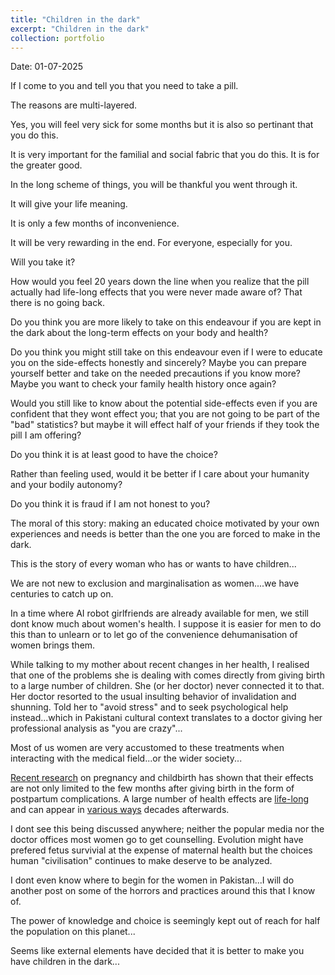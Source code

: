 ```yaml
---
title: "Children in the dark"
excerpt: "Children in the dark"
collection: portfolio
---
```


Date: 01-07-2025

If I come to you and tell you that you need to take a pill.

The reasons are multi-layered. 

Yes, you will feel very sick for some months but it is also so pertinant that you do this. 

It is very important for the familial and social fabric that you do this. It is for the greater good.

In the long scheme of things, you will be thankful you went through it. 

It will give your life meaning.

It is only a few months of inconvenience. 

It will be very rewarding in the end. For everyone, especially for you. 

Will you take it? 

How would you feel 20 years down the line when you realize that the pill actually had life-long effects that you were never made aware of? That there is no going back. 

Do you think you are more likely to take on this endeavour if you are kept in the dark about the long-term effects on your body and health? 

Do you think you might still take on this endeavour even if I were to educate you on the side-effects honestly and sincerely? Maybe you can prepare yourself better and take on the needed precautions if you know more? Maybe you want to check your family health history once again?

Would you still like to know about the potential side-effects even if you are confident that they wont effect you; that you are not going to be part of the "bad" statistics? but maybe it will effect half of your friends if they took the pill I am offering?

Do you think it is at least good to have the choice? 

Rather than feeling used, would it be better if I care about your humanity and your bodily autonomy?

Do you think it is fraud if I am not honest to you?



The moral of this story: making an educated choice motivated by your own experiences and needs is better than the one you are forced to make in the dark.


This is the story of every woman who has or wants to have children...


We are not new to exclusion and marginalisation as women....we have centuries to catch up on.

In a time where AI robot girlfriends are already available for men, we still dont know much about women's health. I suppose it is easier for men to do this than to unlearn or to let go of the convenience dehumanisation of women brings them. 


While talking to my mother about recent changes in her health, I realised that one of the problems she is dealing with comes directly from giving birth to a large number of children. She (or her doctor) never connected it to that. Her doctor resorted to the usual insulting behavior of invalidation and shunning. Told her to "avoid stress" and to seek psychological help instead...which in Pakistani cultural context translates to a doctor giving her professional analysis as "you are crazy"... 

Most of us women are very accustomed to these treatments when interacting with the medical field...or the wider society...

[Recent research](https://www.thelancet.com/journals/langlo/article/PIIS2214-109X(23)00454-0/fulltext) on pregnancy and childbirth has shown that their effects are not only limited to the few months after giving birth in the form of postpartum complications. A large number of health effects are [life-long](https://www.ahajournals.org/doi/10.1161/CIRCULATIONAHA.122.062177) and can appear in [various ways](https://www.physiology.org/publications/news/the-physiologist-magazine/2024/november/how-pregnancy-affects-a-lifetime-of-health?SSO=Y) decades afterwards. 

I dont see this being discussed anywhere; neither the popular media nor the doctor offices most women go to get counselling. Evolution might have prefered fetus survivial at the expense of maternal health but the choices human "civilisation" continues to make deserve to be analyzed. 

I dont even know where to begin for the women in Pakistan...I will do another post on some of the horrors and practices around this that I know of. 



The power of knowledge and choice is seemingly kept out of reach for half the population on this planet...

Seems like external elements have decided that it is better to make you have children in the dark...
